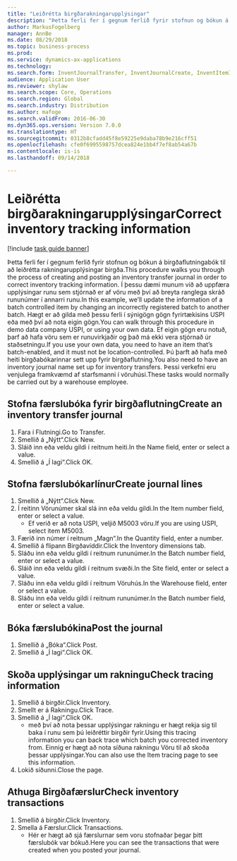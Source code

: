 ```yaml
--- 
title: "Leiðrétta birgðarakningarupplýsingar"
description: "Þetta ferli fer í gegnum ferlið fyrir stofnun og bókun á birgðaflutningabók til að leiðrétta rakningarupplýsingar birgða."
author: MarkusFogelberg
manager: AnnBe
ms.date: 08/29/2018
ms.topic: business-process
ms.prod: 
ms.service: dynamics-ax-applications
ms.technology: 
ms.search.form: InventJournalTransfer, InventJournalCreate, InventItemIdLookupSimple, InventBatchIdLookup, InventLocationIdLookup, InventDimTracking, InventTrans
audience: Application User
ms.reviewer: shylaw
ms.search.scope: Core, Operations
ms.search.region: Global
ms.search.industry: Distribution
ms.author: mafoge
ms.search.validFrom: 2016-06-30
ms.dyn365.ops.version: Version 7.0.0
ms.translationtype: HT
ms.sourcegitcommit: 0312b8cfadd45f8e59225e9daba78b9e216cff51
ms.openlocfilehash: cfe0f6995598757dcea824e1bb4f7ef8ab54a67b
ms.contentlocale: is-is
ms.lasthandoff: 09/14/2018

---
```

# <a name="correct-inventory-tracking-information"></a><span data-ttu-id="10e69-103">Leiðrétta birgðarakningarupplýsingar</span><span class="sxs-lookup"><span data-stu-id="10e69-103">Correct inventory tracking information</span></span>

[!include [task guide banner](../../includes/task-guide-banner.md)]

<span data-ttu-id="10e69-104">Þetta ferli fer í gegnum ferlið fyrir stofnun og bókun á birgðaflutningabók til að leiðrétta rakningarupplýsingar birgða.</span><span class="sxs-lookup"><span data-stu-id="10e69-104">This procedure walks you through the process of creating and posting an inventory transfer journal in order to correct inventory tracking information.</span></span> <span data-ttu-id="10e69-105">Í þessu dæmi munum við að uppfæra upplýsingar runu sem stjórnað er af vöru með því að breyta ranglega skráð rununúmer í annarri runu.</span><span class="sxs-lookup"><span data-stu-id="10e69-105">In this example, we’ll update the information of a batch controlled item by changing an incorrectly registered batch to another batch.</span></span> <span data-ttu-id="10e69-106">Hægt er að gilda með þessu ferli í sýnigögn gögn fyrirtækisins USPI eða með því að nota eigin gögn.</span><span class="sxs-lookup"><span data-stu-id="10e69-106">You can walk through this procedure in demo data company USPI, or using your own data.</span></span> <span data-ttu-id="10e69-107">Ef eigin gögn eru notuð, þarf að hafa vöru sem er runuvirkjaðir og það má ekki vera stjórnað úr staðsetningu.</span><span class="sxs-lookup"><span data-stu-id="10e69-107">If you use your own data, you need to have an item that’s batch-enabled, and it must not be location-controlled.</span></span> <span data-ttu-id="10e69-108">Þú þarft að hafa með heiti birgðabókarinnar sett upp fyrir birgðaflutning.</span><span class="sxs-lookup"><span data-stu-id="10e69-108">You also need to have an inventory journal name set up for inventory transfers.</span></span> <span data-ttu-id="10e69-109">Þessi verkefni eru venjulega framkvæmd af starfsmanni í vöruhúsi.</span><span class="sxs-lookup"><span data-stu-id="10e69-109">These tasks would normally be carried out by a warehouse employee.</span></span>


## <a name="create-an-inventory-transfer-journal"></a><span data-ttu-id="10e69-110">Stofna færslubóka fyrir birgðaflutning</span><span class="sxs-lookup"><span data-stu-id="10e69-110">Create an inventory transfer journal</span></span>
1. <span data-ttu-id="10e69-111">Fara í Flutningi.</span><span class="sxs-lookup"><span data-stu-id="10e69-111">Go to Transfer.</span></span>
2. <span data-ttu-id="10e69-112">Smellið á „Nýtt“.</span><span class="sxs-lookup"><span data-stu-id="10e69-112">Click New.</span></span>
3. <span data-ttu-id="10e69-113">Sláið inn eða veldu gildi í reitnum heiti.</span><span class="sxs-lookup"><span data-stu-id="10e69-113">In the Name field, enter or select a value.</span></span>
4. <span data-ttu-id="10e69-114">Smellið á „Í lagi“.</span><span class="sxs-lookup"><span data-stu-id="10e69-114">Click OK.</span></span>

## <a name="create-journal-lines"></a><span data-ttu-id="10e69-115">Stofna færslubókarlínur</span><span class="sxs-lookup"><span data-stu-id="10e69-115">Create journal lines</span></span>
1. <span data-ttu-id="10e69-116">Smellið á „Nýtt“.</span><span class="sxs-lookup"><span data-stu-id="10e69-116">Click New.</span></span>
2. <span data-ttu-id="10e69-117">Í reitinn Vörunúmer skal slá inn eða veldu gildi.</span><span class="sxs-lookup"><span data-stu-id="10e69-117">In the Item number field, enter or select a value.</span></span>
    * <span data-ttu-id="10e69-118">Ef verið er að nota USPI, veljið M5003 vöru.</span><span class="sxs-lookup"><span data-stu-id="10e69-118">If you are using USPI, select item M5003.</span></span>  
3. <span data-ttu-id="10e69-119">Færið inn númer í reitnum „Magn“.</span><span class="sxs-lookup"><span data-stu-id="10e69-119">In the Quantity field, enter a number.</span></span>
4. <span data-ttu-id="10e69-120">Smellið á flipann Birgðavíddir.</span><span class="sxs-lookup"><span data-stu-id="10e69-120">Click the Inventory dimensions tab.</span></span>
5. <span data-ttu-id="10e69-121">Sláðu inn eða veldu gildi í reitnum rununúmer.</span><span class="sxs-lookup"><span data-stu-id="10e69-121">In the Batch number field, enter or select a value.</span></span>
6. <span data-ttu-id="10e69-122">Sláið inn eða veldu gildi í reitnum svæði.</span><span class="sxs-lookup"><span data-stu-id="10e69-122">In the Site field, enter or select a value.</span></span>
7. <span data-ttu-id="10e69-123">Sláðu inn eða veldu gildi í reitnum Vöruhús.</span><span class="sxs-lookup"><span data-stu-id="10e69-123">In the Warehouse field, enter or select a value.</span></span>
8. <span data-ttu-id="10e69-124">Sláðu inn eða veldu gildi í reitnum rununúmer.</span><span class="sxs-lookup"><span data-stu-id="10e69-124">In the Batch number field, enter or select a value.</span></span>

## <a name="post-the-journal"></a><span data-ttu-id="10e69-125">Bóka færslubókina</span><span class="sxs-lookup"><span data-stu-id="10e69-125">Post the journal</span></span>
1. <span data-ttu-id="10e69-126">Smellið á „Bóka“.</span><span class="sxs-lookup"><span data-stu-id="10e69-126">Click Post.</span></span>
2. <span data-ttu-id="10e69-127">Smellið á „Í lagi“.</span><span class="sxs-lookup"><span data-stu-id="10e69-127">Click OK.</span></span>

## <a name="check-tracing-information"></a><span data-ttu-id="10e69-128">Skoða upplýsingar um rakningu</span><span class="sxs-lookup"><span data-stu-id="10e69-128">Check tracing information</span></span>
1. <span data-ttu-id="10e69-129">Smellið á birgðir.</span><span class="sxs-lookup"><span data-stu-id="10e69-129">Click Inventory.</span></span>
2. <span data-ttu-id="10e69-130">Smellt er á Rakningu.</span><span class="sxs-lookup"><span data-stu-id="10e69-130">Click Trace.</span></span>
3. <span data-ttu-id="10e69-131">Smellið á „Í lagi“.</span><span class="sxs-lookup"><span data-stu-id="10e69-131">Click OK.</span></span>
    * <span data-ttu-id="10e69-132">með því að nota þessar upplýsingar rakningu er hægt rekja sig til baka í runu sem þú leiðréttir birgðir fyrir.</span><span class="sxs-lookup"><span data-stu-id="10e69-132">Using this tracing information you can back trace which batch you corrected inventory from.</span></span>  <span data-ttu-id="10e69-133">Einnig er hægt að nota síðuna rakningu Vöru til að skoða þessar upplýsingar.</span><span class="sxs-lookup"><span data-stu-id="10e69-133">You can also use the Item tracing page to see this information.</span></span>  
4. <span data-ttu-id="10e69-134">Lokið síðunni.</span><span class="sxs-lookup"><span data-stu-id="10e69-134">Close the page.</span></span>

## <a name="check-inventory-transactions"></a><span data-ttu-id="10e69-135">Athuga Birgðafærslur</span><span class="sxs-lookup"><span data-stu-id="10e69-135">Check inventory transactions</span></span>
1. <span data-ttu-id="10e69-136">Smellið á birgðir.</span><span class="sxs-lookup"><span data-stu-id="10e69-136">Click Inventory.</span></span>
2. <span data-ttu-id="10e69-137">Smella á Færslur.</span><span class="sxs-lookup"><span data-stu-id="10e69-137">Click Transactions.</span></span>
    * <span data-ttu-id="10e69-138">Hér er hægt að sjá færslurnar sem voru stofnaðar þegar þitt færslubók var bókuð.</span><span class="sxs-lookup"><span data-stu-id="10e69-138">Here you can see the transactions that were created when you posted your journal.</span></span>   


